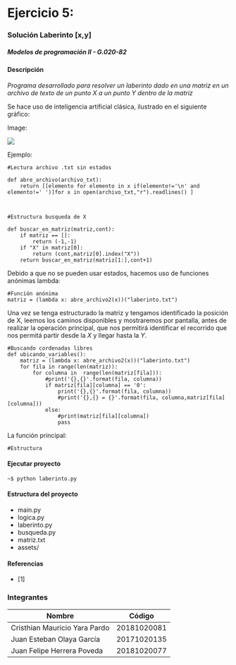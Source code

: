 # Ejercicio 5: 
### Solución Laberinto [x,y]
##### Modelos de programación II - G.020-82


#### Descripción

_Programa desarrollado para resolver un laberinto dado en una matriz en un archivo de texto de un punto X a un punto Y dentro de la matriz_

Se hace uso de inteligencia artificial clásica, ilustrado en el siguiente gráfico:

Image:

![](https://github.com/FelipeH22/laberinto/blob/master/assets/esquema.jpg)


Ejemplo:
```
#Lectura archivo .txt sin estados

def abre_archivo(archivo_txt):
	return [[elemento for elemento in x if(elemento!='\n' and elemento!=' ')]for x in open(archivo_txt,"r").readlines() ]



#Estructura busqueda de X

def buscar_en_matriz(matriz,cont):
    if matriz == []:
        return (-1,-1)
    if "X" in matriz[0]: 
        return (cont,matriz[0].index("X"))
    return buscar_en_matriz(matriz[1:],cont+1)

```
Debido a que no se pueden usar estados, hacemos uso de funciones anónimas lambda:

```
#Función anónima
matriz = (lambda x: abre_archivo2(x))("laberinto.txt")
```

Una vez se tenga estructurado la matriz y tengamos identificado la posición de X, leemos los caminos disponibles y mostraremos por pantalla, antes de realizar la operación principal, que nos permitirá identificar el recorrido que nos permitá partir desde la _X_ y llegar hasta la _Y_.

```
#Buscando cordenadas libres
def ubicando_variables():
    matriz = (lambda x: abre_archivo2(x))("laberinto.txt")
    for fila in range(len(matriz)):
        for columna in  range(len(matriz[fila])):
            #print('{},{}'.format(fila, columna))
            if matriz[fila][columna] == '0':
                print('{},{}'.format(fila, columna))
                #print('{},{} = {}'.format(fila, columna,matriz[fila][columna]))
            else:
                #print(matriz[fila][columna])
                pass
```

La función principal:

```
#Estructura

```


#### Ejecutar proyecto
```
~$ python laberinto.py
```


#### Estructura del proyecto
+ main.py
+ logica.py
+ laberinto.py
+ busqueda.py
+ matriz.txt
+ assets/


#### Referencias
+ [1] 

### Integrantes

Nombre | Código
------------- | -------------
Cristhian Mauricio Yara Pardo | 20181020081
Juan Esteban Olaya García | 20171020135
Juan Felipe Herrera Poveda | 20181020077

